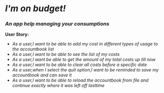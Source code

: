 # *I'm on budget!*

### ***An app help managing your consumptions***

**User Story:**
- *As a user,I want to be able to add my cost in different types of usage to the accountbook list*
- *As a user,I want to be able to see the list of my costs*
- *As a user,I want be able to get the amount of my total costs up till now*
- *As a user,I want to be able to clear all costs before a specific date*
- *As a user,when I select the quit option,I want to be reminded to save my accountbook and can save it*
- *As a user,I want to be able to reload the accountbook from file and continue exactly where it was left off lasttime*


